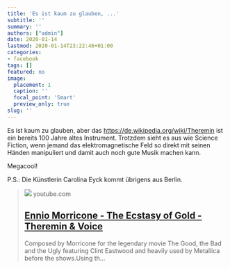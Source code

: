 ```yaml
---
title: 'Es ist kaum zu glauben, ...'
subtitle: ''
summary: ''
authors: ["admin"]
date: 2020-01-14
lastmod: 2020-01-14T23:22:46+01:00
categories:
- facebook
tags: []
featured: no
image:
  placement: 1
  caption: ''
  focal_point: 'Smart'
  preview_only: true
slug: ''
---
```

Es ist kaum zu glauben, aber das https://de.wikipedia.org/wiki/Theremin ist ein bereits 100 Jahre altes Instrument. Trotzdem sieht es aus wie Science Fiction, wenn jemand das elektromagnetische Feld so direkt mit seinen Händen manipuliert und damit auch noch gute Musik machen kann. 

Megacool!

P.S.: Die Künstlerin Carolina Eyck kommt übrigens aus Berlin.
> [![](https://i.ytimg.com/vi/ajM4vYCZMZk/maxresdefault.jpg)](https://www.youtube.com/watch?v=ajM4vYCZMZk)
> youtube.com
> ## [Ennio Morricone - The Ecstasy of Gold - Theremin & Voice](https://www.youtube.com/watch?v=ajM4vYCZMZk)
>
>Composed by Morricone for the legendary movie The Good, the Bad and the Ugly featuring Clint Eastwood and heavily used by Metallica before the shows.Using th...

